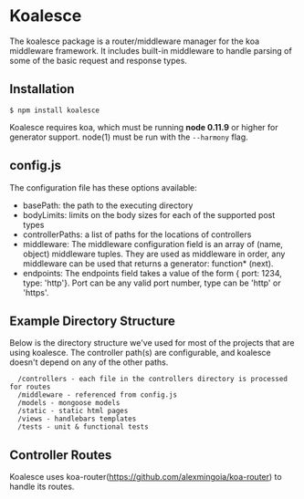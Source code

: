 # Koalesce

  The koalesce package is a router/middleware manager for the koa middleware framework. It includes built-in middleware to handle parsing of some of the basic request and response types. 

## Installation

```
$ npm install koalesce
```

  Koalesce requires koa, which must be running __node 0.11.9__ or higher for generator support. node(1) must be run with the `--harmony` flag.

## config.js

  The configuration file has these options available:

- basePath: the path to the executing directory
- bodyLimits: limits on the body sizes for each of the supported post types
- controllerPaths: a list of paths for the locations of controllers
- middleware: The middleware configuration field is an array of (name, object) middleware tuples. They are used as middleware in order, any middleware can be used that returns a generator: function* (next).
- endpoints: The endpoints field takes a value of the form { port: 1234, type: 'http'}. Port can be any valid port number, type can be 'http' or 'https'.

## Example Directory Structure

  Below is the directory structure we've used for most of the projects that are using koalesce. The controller path(s) are configurable, and koalesce doesn't depend on any of the other paths.

```
  /controllers - each file in the controllers directory is processed for routes
  /middleware - referenced from config.js 
  /models - mongoose models
  /static - static html pages
  /views - handlebars templates
  /tests - unit & functional tests
```

## Controller Routes

  Koalesce uses koa-router(https://github.com/alexmingoia/koa-router) to handle its routes. 

